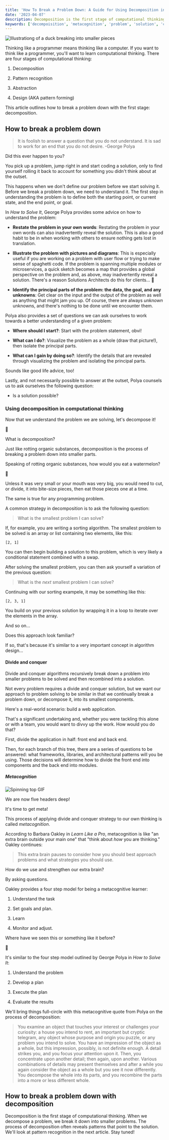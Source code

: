 ```yaml
---
title: 'How To Break a Problem Down: A Guide for Using Decomposition in Computational Thinking'
date: '2023-04-07'
description: Decomposition is the first stage of computational thinking. When we decompose a problem, we break it down into smaller problems. The process of decomposition often reveals patterns that point to the solution. 
keywords: ['decompoisition', 'metacognition', 'problem', 'solution', 'computational thinking']
---
```



![ Illustrationg of a duck breaking into smaller pieces ](./jarednielsen-decomposition.png)


Thinking like a programmer means thinking like a computer. If you want to think like a programmer, you'll want to learn computational thinking. There are four stages of computational thinking: 

1. Decomposition

2. Pattern recognition

3. Abstraction 

4. Design (AKA pattern forming)

This article outlines how to break a problem down with the first stage: decomposition. 


## How to break a problem down

> It is foolish to answer a question that you do not understand. It is sad to work for an end that you do not desire. -George Polya

Did this ever happen to you? 

You pick up a problem, jump right in and start coding a solution, only to find yourself rolling it back to account for something you didn't think about at the outset. 

This happens when we don't define our problem before we start solving it. Before we break a problem down, we need to understand it. The first step in understanding the problem is to define both the starting point, or current state, and the end point, or goal. 

In _How to Solve It_, George Polya provides some advice on how to understand the problem: 

* **Restate the problem in your own words**: Restating the problem in your own words can also inadvertently reveal the solution. This is also a good habit to be in when working with others to ensure nothing gets lost in translation. 

* **Illustrate the problem with pictures and diagrams**: This is especially useful if you are working on a problem with user flow or trying to make sense of spaghetti code. If the problem is spanning multiple modules or microservices, a quick sketch becomes a map that provides a global perspective on the problem and, as above, may inadvertently reveal a solution. There's a reason Solutions Architects do this for clients... 🤔

* **Identify the principal parts of the problem: the data, the goal, and any unknowns**: Get clear on the input and the output of the problem as well as anything that might jam you up. Of course, there are always _unknown_ unknowns, and there's nothing to be done until we encounter them.

Polya also provides a set of questions we can ask ourselves to work towards a better understanding of a given problem: 

* **Where should I start?**: Start with the problem statement, obvi! 

* **What can I do?**: Visualize the problem as a whole (draw that picture!), then isolate the principal parts.  

* **What can I gain by doing so?**: Identify the details that are revealed through visualizing the problem and isolating the principal parts. 

Sounds like good life advice, too! 

Lastly, and not necessarily possible to answer at the outset, Polya counsels us to ask ourselves the following question: 

* Is a solution possible? 


### Using decomposition in computational thinking

Now that we understand the problem we are solving, let's decompose it! 

🧟

What is decomposition? 

Just like rotting organic substances, decomposition is the process of breaking a problem down into smaller parts. 

Speaking of rotting organic substances, how would you eat a watermelon? 

🍉

Unless it was very small or your mouth was very big, you would need to cut, or divide, it into bite-size pieces, then eat those pieces one at a time. 

The same is true for any programming problem. 

A common strategy in decomposition is to ask the following question:

> What is the smallest problem I can solve?

If, for example, you are writing a sorting algorithm. The smallest problem to be solved is an array or list containing two elements, like this:
```
[2, 1]
```

You can then begin building a solution to this problem, which is very likely a conditional statement combined with a swap. 

After solving the smallest problem, you can then ask yourself a variation of the previous question: 

> What is the _next_ smallest problem I can solve?  

Continuing with our sorting exampele, it may be something like this: 
```
[2, 3, 1]
```

You build on your previous solution by wrapping it in a loop to iterate over the elements in the array. 

And so on...

Does this approach look familiar? 

If so, that's because it's similar to a very important concept in algorithm design...


#### Divide and conquer

Divide and conquer algorithms recursively break down a problem into smaller problems to be solved and then recombined into a solution. 

Not every problem requires a divide and conquer solution, but we want our approach to problem solving to be similar in that we continually break a problem down, or decompose it, into its smallest components. 

Here's a real-world scenario: build a web application.

That's a significant undertaking and, whether you were tackling this alone or with a team, you would want to divvy up the work. How would you do that? 

First, divide the application in half: front end and back end. 

Then, for each branch of this tree, there are a series of questions to be answered: what frameworks, libraries, and architectural patterns will you be using. Those decisions will determine how to divide the front end into components and the back end into modules. 


##### Metacognition

![ Spinning top GIF ](https://media.giphy.com/media/13S1lWb5qheNBC/giphy.gif)

We are now five headers deep! 

It's time to get meta! 

This process of applying divide and conquer strategy to our own thinking is called _metacognition_. 

According to Barbara Oakley in _Learn Like a Pro_, metacognition is like "an extra brain outside your main one" that "think about _how_ you are thinking." Oakley continues: 

> This extra brain pauses to consider how you should best approach problems and what strategies you should use. 

How do we use and strengthen our extra brain? 

By asking questions. 

Oakley provides a four step model for being a metacognitive learner: 

1. Understand the task

2. Set goals and plan. 

3. Learn 

4. Monitor and adjust. 

Where have we seen this or something like it before?

🤔

It's similar to the four step model outlined by George Polya in _How to Solve It_: 

1. Understand the problem 

2. Develop a plan

3. Execute the plan

4. Evaluate the results

We'll bring things full-circle with this metacognitive quote from Polya on the process of decomposition: 

> You examine an object that touches your interest or challenges your curiosity: a house you intend to rent, an important but cryptic telegram, any object whose purpose and origin you puzzle, or any problem you intend to solve. You have an impression of the object as a whole, but this impression, possibly, is not definite enough. A detail strikes you, and you focus your attention upon it. Then, you concentrate upon another detail; then again, upon another. Various combinations of details may present themselves and after a while you again consider the object as a whole but you see it now differently. You decompose the whole into its parts, and you recombine the parts into a more or less different whole. 


## How to break a problem down with decomposition

Decomposition is the first stage of computational thinking. When we decompose a problem, we break it down into smaller problems. The process of decomposition often reveals patterns that point to the solution. We'll look at pattern recognition in the next article. Stay tuned! 
